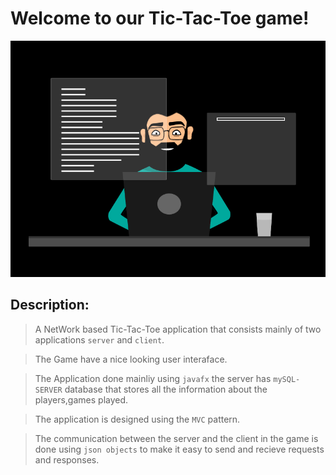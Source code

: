 # Welcome to our Tic-Tac-Toe game!

![](https://github.com/AbdlrahmanSaberAbdo/AbdlrahmanSaberAbdo/blob/main/thoughtworks-gif_dribbble.gif)

## Description:

> A NetWork based Tic-Tac-Toe application that consists mainly of two applications `server` and `client`.

> The Game have a nice looking user interaface.

> The Application done mainliy using `javafx` the server has `mySQL-SERVER` database that stores all the information about the players,games played.

> The application is designed using the `MVC` pattern.

> The communication between the server and the client in the game is done using `json objects` to make it easy to send and recieve requests and responses.
